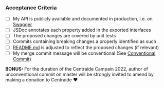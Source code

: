 <!--
If a new Resource class was created in this PR, have you done the following?
- Instantiated the new resource somewhere
    - either on the base [PlatformResource class](https://github.com/coveo/platform-client/blob/master/src/resources/PlatformResources.ts)
    - or on another resource
- Exported the class and its interfaces so that they are reachable from the [Entry file](https://github.com/coveo/platform-client/blob/master/src/Entry.ts)
 -->

### Acceptance Criteria

<!-- PRs that don't respect all of those criteria won't be merged. -->

-   [ ] My API is publicly available and documented in production, i.e. on [Swagger](https://platform.cloud.coveo.com/docs)
-   [ ] JSDoc annotates each property added in the exported interfaces
-   [ ] The proposed changes are covered by unit tests
-   [ ] Commits containing breaking changes a properly identified as such
-   [ ] [README.md](https://github.com/coveo/platform-client/blob/master/README.md) is adjusted to reflect the proposed changes (if relevant)
-   [ ] My merge commit message will be conventional (See [Conventional Commit](https://www.conventionalcommits.org/en/v1.0.0/))
<!-- TODO November 29th: Remove this -->
**BONUS:** For the duration of the Centraide Campain 2022, author of unconventional commit on master will be strongly invited to amend by making a donation to Centraide :heart:
